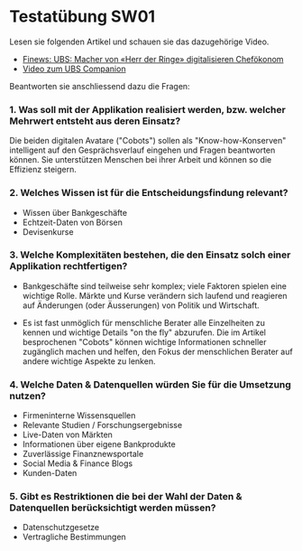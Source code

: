 # Testatübung SW01

Lesen sie folgenden Artikel und schauen sie das dazugehörige Video.

* [Finews: UBS: Macher von «Herr der Ringe» digitalisieren Chefökonom](https://www.finews.ch/news/banken/32399-ubs-macher-von-herr-der-ringe-digitalisieren-schweizer-chefoekonomen)
* [Video zum UBS Companion](https://www.ubs.com/magazines/innovation/en/wealth-innovation-lab/beta.html)


Beantworten sie anschliessend dazu die Fragen:

### 1. Was soll mit der Applikation realisiert werden, bzw. welcher Mehrwert entsteht aus deren Einsatz?

Die beiden digitalen Avatare ("Cobots") sollen als "Know-how-Konserven" intelligent auf den Gesprächsverlauf eingehen und Fragen beantworten können. Sie unterstützen Menschen bei ihrer Arbeit und können so die Effizienz steigern.


### 2. Welches Wissen ist für die Entscheidungsfindung relevant?

* Wissen über Bankgeschäfte
* Echtzeit-Daten von Börsen
* Devisenkurse


### 3. Welche Komplexitäten bestehen, die den Einsatz solch einer Applikation rechtfertigen?

* Bankgeschäfte sind teilweise sehr komplex; viele Faktoren spielen eine wichtige Rolle. Märkte und Kurse verändern sich laufend und reagieren auf Änderungen (oder Äusserungen) von Politik und Wirtschaft.

* Es ist fast unmöglich für menschliche Berater alle Einzelheiten zu kennen und wichtige Details "on the fly" abzurufen. Die im Artikel besprochenen "Cobots" können wichtige Informationen schneller zugänglich machen und helfen, den Fokus der menschlichen Berater auf andere wichtige Aspekte zu lenken.


### 4. Welche Daten & Datenquellen würden Sie für die Umsetzung nutzen?

* Firmeninterne Wissensquellen
* Relevante Studien / Forschungsergebnisse
* Live-Daten von Märkten
* Informationen über eigene Bankprodukte
* Zuverlässige Finanznewsportale
* Social Media & Finance Blogs
* Kunden-Daten

### 5. Gibt es Restriktionen die bei der Wahl der Daten & Datenquellen berücksichtigt werden müssen?

* Datenschutzgesetze
* Vertragliche Bestimmungen
